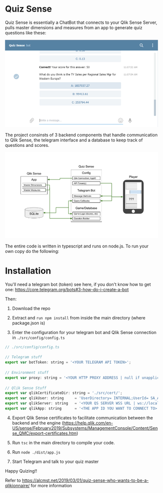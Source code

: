 # Quiz Sense

Quiz Sense is essentially a ChatBot that connects to your Qlik Sense Server, pulls master dimensions and measures from an app to generate quiz questions like these:

![Quiz Sense Image](./resources/2019-03-01-12_25_58-Window.png)

The project consinsts of 3 backend components that handle communication to Qlik Sense, the telegram interface and a database to keep track of questions and scores.

![Quiz Sense Image](./resources/Quiz-Sense-Architecture.png)

The entire code is written in typescript and runs on node.js. To run your own copy do the following:

# Installation

You'll need a telegram bot (token) see here, if you don't know how to get one: https://core.telegram.org/bots#3-how-do-i-create-a-bot

Then:

1) Download the repo

2) Extract and `run npm install` from inside the main directory (where package.json is)

3) Enter the configuration for your telegram bot and Qlik Sense connection in `./src/config/config.ts`

```javascript
// ./src/config/config.ts

// Telegram stuff
export var botToken: string = '<YOUR TELEGRAM API TOKEN>';

// Environment stuff
export var proxy: string = '<YOUR HTTP PROXY ADDRESS | null if unapplicable>';

// Qlik Sense Stuff
export var qlikCertificateDir: string = './src/cert/';
export var qlikUser: string     = 'UserDirectory= INTERNAL;UserId= SA_API';
export var qlikServer: string   = '<YOUR QS SERVER WSS URL | ws://localhost:9076/app/engineData for QS Desktop>';
export var qlikApp: string      = '<THE APP ID YOU WANT TO CONNECT TO>';
```

4) Export Qlik Sense certificates to facilitate communication between the backend and the engine (https://help.qlik.com/en-US/sense/February2019/Subsystems/ManagementConsole/Content/Sense_QMC/export-certificates.htm)

5) Run `tsc` in the main directory to compile your code.

6) Run `node ./dist/app.js`

7) Start Telegram and talk to your quiz master

Happy Quizing!!

Refer to https://alcmst.net/2019/03/01/quiz-sense-who-wants-to-be-a-qlikionnaire/ for more information
